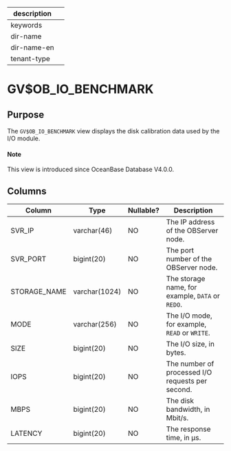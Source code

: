 |description||
|---|---|
|keywords||
|dir-name||
|dir-name-en||
|tenant-type||

# GV$OB_IO_BENCHMARK

## Purpose

The `GV$OB_IO_BENCHMARK` view displays the disk calibration data used by the I/O module.

<main id="notice" type='explain'>
  <h4>Note</h4>
  <p>This view is introduced since OceanBase Database V4.0.0. </p>
</main>

## Columns

| Column | Type | Nullable? | Description |
| --- | --- | --- | --- |
| SVR_IP | varchar(46) | NO | The IP address of the OBServer node. |
| SVR_PORT | bigint(20) | NO | The port number of the OBServer node. |
| STORAGE_NAME | varchar(1024) | NO | The storage name, for example, `DATA` or `REDO`. |
| MODE | varchar(256) | NO | The I/O mode, for example, `READ` or `WRITE`. |
| SIZE | bigint(20) | NO | The I/O size, in bytes. |
| IOPS | bigint(20) | NO | The number of processed I/O requests per second. |
| MBPS | bigint(20) | NO | The disk bandwidth, in Mbit/s. |
| LATENCY | bigint(20) | NO | The response time, in μs. |
